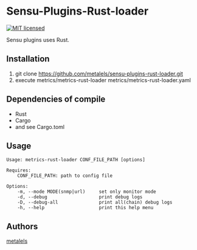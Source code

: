 # Sensu-Plugins-Rust-loader

[![MIT licensed](https://img.shields.io/badge/license-MIT-blue.svg)](LICENSE.txt)

Sensu plugins uses Rust.

## Installation ##

  1. git clone https://github.com/metalels/sensu-plugins-rust-loader.git
  2. execute metrics/metrics-rust-loader metrics/metrics-rust-loader.yaml

## Dependencies of compile ##

* Rust
* Cargo
* and see Cargo.toml

## Usage ##

```
Usage: metrics-rust-loader CONF_FILE_PATH [options]

Requires:
    CONF_FILE_PATH: path to config file

Options:
    -m, --mode MODE(snmp|url)     set only monitor mode
    -d, --debug                   print debug logs
    -D, --debug-all               print all(chain) debug logs
    -h, --help                    print this help menu
```

## Authors ##

[metalels](https://github.com/metalels)

